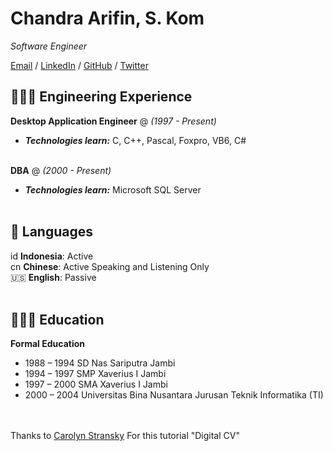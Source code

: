 # Chandra Arifin, S. Kom

_Software Engineer_ <br>

[Email](mailto:apin@zhfsoft.com) / [LinkedIn](https://www.linkedin.com/in/chandra-arifin-dev/) / [GitHub](https://github.com/chandra-arifin/) / [Twitter](https://twitter.com/apinz82/)

## 👩🏼‍💻 Engineering Experience

**Desktop Application Engineer** @ _(1997 - Present)_ <br>
  - **_Technologies learn:_** C, C++, Pascal, Foxpro, VB6, C#
<br><br>

**DBA** @ _(2000 - Present)_ <br>
  - **_Technologies learn:_** Microsoft SQL Server
<br><br>


## 💬 Languages

id **Indonesia**: Active <br>
cn **Chinese**: Active Speaking and Listening Only <br>
🇺🇸 **English**: Passive
<br><br>

## 👩🏼‍🎓 Education

**Formal Education**
- 1988 – 1994	SD Nas Sariputra Jambi <br>
- 1994 – 1997	SMP Xaverius I Jambi <br>
- 1997 – 2000	SMA Xaverius I Jambi <br>
- 2000 – 2004	Universitas Bina Nusantara Jurusan Teknik Informatika (TI) <br>

<br><br>
Thanks to [Carolyn Stransky](https://github.com/carolstran) For this tutorial "Digital CV" 

